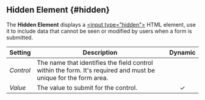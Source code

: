 ## Hidden Element {#hidden}

<div class="tm-resource-icon">
    <!--@include: ../assets/element-hidden.svg-->
</div>

The **Hidden Element** displays a [\<input type="hidden"\>](https://developer.mozilla.org/en-US/docs/Web/HTML/Element/input/hidden) HTML element, use it to include data that cannot be seen or modified by users when a form is submitted.

| Setting   | Description                                                                                                     | Dynamic  |
| --------- | --------------------------------------------------------------------------------------------------------------- | :------: |
| _Control_ | The name that identifies the field control within the form. It's required and must be unique for the form area. |          |
| _Value_   | The value to submit for the control.                                                                            | &#x2713; |
